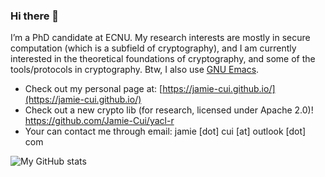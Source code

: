### Hi there 👋

I’m a PhD candidate at ECNU. My research interests are mostly in secure computation (which is a subfield of cryptography), and I am currently interested in the theoretical foundations of cryptography, and some of the tools/protocols in cryptography. Btw, I also use [GNU Emacs](https://www.gnu.org/software/emacs/).

- Check out my personal page at: [https://jamie-cui.github.io/](https://jamie-cui.github.io/)
- Check out a new crypto lib (for research, licensed under Apache 2.0)! https://github.com/Jamie-Cui/yacl-r
- Your can contact me through email: jamie [dot] cui [at] outlook [dot] com

![My GitHub stats](https://github-readme-stats.vercel.app/api?username=Jamie-Cui&show_icons=true&theme=dark)
